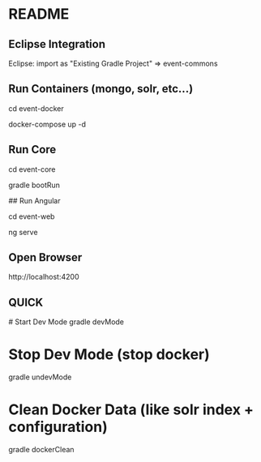 

# README

## Eclipse Integration

Eclipse: import as "Existing Gradle Project" => event-commons

## Run Containers (mongo, solr, etc...)
cd event-docker

docker-compose up -d

## Run Core

cd event-core

gradle bootRun

## Run Angular

cd event-web

ng serve

## Open Browser
http://localhost:4200

## QUICK
# Start Dev Mode
gradle devMode

# Stop Dev Mode (stop docker)
gradle undevMode

# Clean Docker Data (like solr index + configuration)
gradle dockerClean



